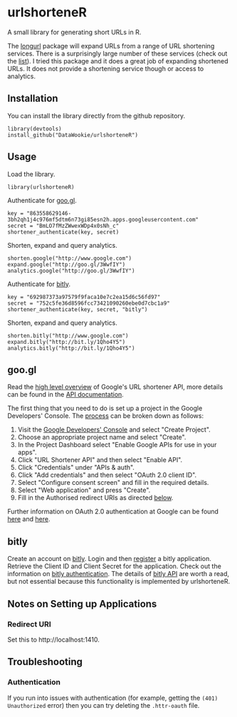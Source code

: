 # urlshorteneR

A small library for generating short URLs in R.

The [longurl](https://cran.r-project.org/web/packages/longurl/) package will expand URLs from a range of URL shortening services. There is a surprisingly large number of these services (check out the [list](http://api.longurl.org/v2/services)). I tried this package and it does a great job of expanding shortened URLs. It does not provide a shortening service though or access to analytics.

Installation
---

You can install the library directly from the github repository.

    library(devtools)
    install_github("DataWookie/urlshorteneR")

Usage
---

Load the library.

    library(urlshorteneR)

Authenticate for [goo.gl](https://goo.gl/).

    key = "863558629146-3bh2qh1j4c976mf5dtm6n73gi85esn2h.apps.googleusercontent.com"
    secret = "BmLO7fMzZWwexWDp4x0sNh_c"
    shortener_authenticate(key, secret)

Shorten, expand and query analytics.

    shorten.google("http://www.google.com")
    expand.google("http://goo.gl/3WwfIY")
    analytics.google("http://goo.gl/3WwfIY")

Authenticate for [bitly](https://bitly.com/).

    key = "692987373a97579f9faca10e7c2ea15d6c56fd97"
    secret = "752c5fe36d8596fcc73421090260ebe0d7cbc1a9"
    shortener_authenticate(key, secret, "bitly")

Shorten, expand and query analytics.

    shorten.bitly("http://www.google.com")
    expand.bitly("http://bit.ly/1Qho4Y5")
    analytics.bitly("http://bit.ly/1Qho4Y5")

goo.gl
---

Read the [high level overview](https://developers.google.com/url-shortener/v1/getting_started) of Google's URL shortener API, more details can be found in the [API documentation](https://developers.google.com/url-shortener/v1/).

The first thing that you need to do is set up a project in the Google Developers' Console. The [process](https://developers.google.com/console/help/new/) can be broken down as follows:

1. Visit the [Google Developers' Console](https://console.developers.google.com/project) and select "Create Project".
2. Choose an appropriate project name and select "Create".
3. In the Project Dashboard select "Enable Google APIs for use in your apps".
4. Click "URL Shortener API" and then select "Enable API".
5. Click "Credentials" under "APIs & auth".
6. Click "Add credentials" and then select "OAuth 2.0 client ID".
7. Select "Configure consent screen" and fill in the required details.
8. Select "Web application" and press "Create".
9. Fill in the Authorised redirect URIs as directed [below](#Notes-on-Setting-up-Applications).

Further information on OAuth 2.0 authentication at Google can be found [here](https://developers.google.com/identity/protocols/OpenIDConnect) and [here](https://developers.google.com/identity/protocols/OAuth2InstalledApp).

bitly
---

Create an account on [bitly](https://bitly.com/). Login and then [register](http://dev.bitly.com/my_apps.html) a bitly application. Retrieve the Client ID and Client Secret for the application. Check out the information on [bitly authentication](http://dev.bitly.com/authentication.html). The details of [bitly API](http://dev.bitly.com/get_started.html) are worth a read, but not essential because this functionality is implemented by urlshorteneR.

## Notes on Setting up Applications

### Redirect URI

Set this to http://localhost:1410.

## Troubleshooting

### Authentication

If you run into issues with authentication (for example, getting the `(401) Unauthorized` error) then you can try deleting the `.httr-oauth` file.